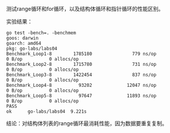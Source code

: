测试range循环和for循环，以及结构体循环和指针循环的性能区别。

实验结果：

    go test -bench=. -benchmem
    goos: darwin
    goarch: amd64
    pkg: go-labs/labs04
    Benchmark_Loop1-8        1785180               779 ns/op               0 B/op          0 allocs/op
    Benchmark_Loop2-8        1715780               731 ns/op               0 B/op          0 allocs/op
    Benchmark_Loop3-8        1422454               837 ns/op               0 B/op          0 allocs/op
    Benchmark_Loop4-8          93202             12047 ns/op               0 B/op          0 allocs/op
    Benchmark_Loop5-8          97647             11893 ns/op               0 B/op          0 allocs/op
    PASS
    ok      go-labs/labs04  9.221s


结论：对结构体列表的range循环最消耗性能，因为数据要重复复制。
